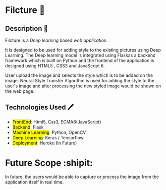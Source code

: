 # Filcture :camera_flash:

## Description :receipt:

Filcture ​is a *​Deep learning*​ based *web application*.

It is designed to be used for adding style to the existing pictures using Deep Learning.
The Deep learning model is integrated using ​Flask ​as a backend framework which is built on Python and the frontend of the application is designed using ​HTML5​ , ​CSS3 ​and ​JavaScript 6​.

User upload the image and selects the style which is to be added on the image. Neural Style Transfer Algorithm is used for adding the style to the user's image and after processing the new styled image would be shown on the web page.

## Technologies Used :pen:

-   <mark>FrontEnd</mark>: Html5, Css3, ECMA6(JavaScript)
-   <mark>Backend</mark>: Flask
-   <mark>Machine Learning</mark>: Python, OpenCV
-   <mark>Deep Learning</mark>: Keras / Tensorflow
-   <mark>Deployment</mark>: Heroku (In Future)

# Future Scope :shipit:

In future, the users would be able to capture or process the image from the application itself in real time. 